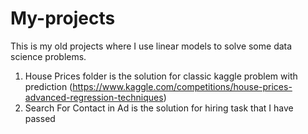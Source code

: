 # My-projects

This is my old projects where I use linear models to solve some data science problems.
1. House Prices folder is the solution for classic kaggle problem with prediction (https://www.kaggle.com/competitions/house-prices-advanced-regression-techniques)
2. Search For Contact in Ad is the solution for hiring task that I have passed
